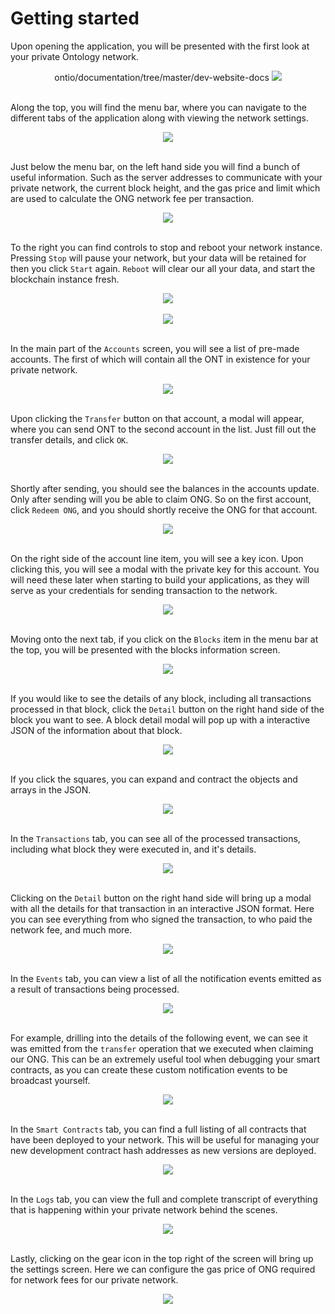 # Getting started
Upon opening the application, you will be presented with the first look at your private Ontology network.

<div align="center">ontio/documentation/tree/master/dev-website-docs
  <img src="https://raw.githubusercontent.com/ontio/documentation/master/dev-website-docs/assets/solo-chain/00-home.png" ><br><br>
</div>

Along the top, you will find the menu bar, where you can navigate to the different tabs of the application along with viewing the network settings.

<div align="center">
  <img src="https://raw.githubusercontent.com/ontio/documentation/master/dev-website-docs/assets/solo-chain/01-menu-bar.png" ><br><br>
</div>

Just below the menu bar, on the left hand side you will find a bunch of useful information. Such as the server addresses to communicate with your private network, the current block height, and the gas price and limit which are used to calculate the ONG network fee per transaction.

<div align="center">
  <img src="https://raw.githubusercontent.com/ontio/documentation/master/dev-website-docs/assets/solo-chain/02-server-addresses.png" ><br><br>
</div>

To the right you can find controls to stop and reboot your network instance. Pressing `Stop` will pause your network, but your data will be retained for then you click `Start` again. `Reboot` will clear our all your data, and start the blockchain instance fresh.

<div align="center">
  <img src="https://raw.githubusercontent.com/ontio/documentation/master/dev-website-docs/assets/solo-chain/03-stop-reboot.png" ><br><br>
</div>

<div align="center">
  <img src="https://raw.githubusercontent.com/ontio/documentation/master/dev-website-docs/assets/solo-chain/04-start.png" ><br><br>
</div>

In the main part of the `Accounts` screen, you will see a list of pre-made accounts. The first of which will contain all the ONT in existence for your private network.

<div align="center">
  <img src="https://raw.githubusercontent.com/ontio/documentation/master/dev-website-docs/assets/solo-chain/05-starting-account.png" ><br><br>
</div>

Upon clicking the `Transfer` button on that account, a modal will appear, where you can send ONT to the second account in the list. Just fill out the transfer details, and click `OK`.

<div align="center">
  <img src="https://raw.githubusercontent.com/ontio/documentation/master/dev-website-docs/assets/solo-chain/06-transfer.png" ><br><br>
</div>

Shortly after sending, you should see the balances in the accounts update. Only after sending will you be able to claim ONG. So on the first account, click `Redeem ONG`, and you should shortly receive the ONG for that account.

<div align="center">
  <img src="https://raw.githubusercontent.com/ontio/documentation/master/dev-website-docs/assets/solo-chain/07-claim.png" ><br><br>
</div>

On the right side of the account line item, you will see a key icon. Upon clicking this, you will see a modal with the private key for this account. You will need these later when starting to build your applications, as they will serve as your credentials for sending transaction to the network.

<div align="center">
  <img src="https://raw.githubusercontent.com/ontio/documentation/master/dev-website-docs/assets/solo-chain/08-pk.png" ><br><br>
</div>

Moving onto the next tab, if you click on the `Blocks` item in the menu bar at the top, you will be presented with the blocks information screen.

<div align="center">
  <img src="https://raw.githubusercontent.com/ontio/documentation/master/dev-website-docs/assets/solo-chain/09-blocks.png" ><br><br>
</div>

If you would like to see the details of any block, including all transactions processed in that block, click the `Detail` button on the right hand side of the block you want to see. A block detail modal will pop up with a interactive JSON of the information about that block.

<div align="center">
  <img src="https://raw.githubusercontent.com/ontio/documentation/master/dev-website-docs/assets/solo-chain/10-block-detail.png" ><br><br>
</div>

If you click the squares, you can expand and contract the objects and arrays in the JSON.

<div align="center">
  <img src="https://raw.githubusercontent.com/ontio/documentation/master/dev-website-docs/assets/solo-chain/11-block-detail-open.png" ><br><br>
</div>

In the `Transactions` tab, you can see all of the processed transactions, including what block they were executed in, and it's details.

<div align="center">
  <img src="https://raw.githubusercontent.com/ontio/documentation/master/dev-website-docs/assets/solo-chain/12-transactions.png" ><br><br>
</div>

Clicking on the `Detail` button on the right hand side will bring up a modal with all the details for that transaction in an interactive JSON format. Here you can see everything from who signed the transaction, to who paid the network fee, and much more.

<div align="center">
  <img src="https://raw.githubusercontent.com/ontio/documentation/master/dev-website-docs/assets/solo-chain/13-tx-details.png" ><br><br>
</div>

In the `Events` tab, you can view a list of all the notification events emitted as a result of transactions being processed.

<div align="center">
  <img src="https://raw.githubusercontent.com/ontio/documentation/master/dev-website-docs/assets/solo-chain/14-events.png" ><br><br>
</div>

For example, drilling into the details of the following event, we can see it was emitted from the `transfer` operation that we executed when claiming our ONG. This can be an extremely useful tool when debugging your smart contracts, as you can create these custom notification events to be broadcast yourself.

<div align="center">
  <img src="https://raw.githubusercontent.com/ontio/documentation/master/dev-website-docs/assets/solo-chain/15-transfer-event.png" ><br><br>
</div>

In the `Smart Contracts` tab, you can find a full listing of all contracts that have been deployed to your network. This will be useful for managing your new development contract hash addresses as new versions are deployed.

<div align="center">
  <img src="https://raw.githubusercontent.com/ontio/documentation/master/dev-website-docs/assets/solo-chain/16-smart-contract.png" ><br><br>
</div>

In the `Logs` tab, you can view the full and complete transcript of everything that is happening within your private network behind the scenes.

<div align="center">
  <img src="https://raw.githubusercontent.com/ontio/documentation/master/dev-website-docs/assets/solo-chain/17-logs.png" ><br><br>
</div>

Lastly, clicking on the gear icon in the top right of the screen will bring up the settings screen. Here we can configure the gas price of ONG required for network fees for our private network.

<div align="center">
  <img src="https://raw.githubusercontent.com/ontio/documentation/master/dev-website-docs/assets/solo-chain/18-settings.png" ><br><br>
</div>
